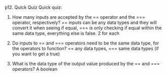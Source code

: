 p12. Quick Quiz
Quick quiz:
1. How many inputs are accepted by the == operator and the ===
operator, respectively? 
== inputs can be any data types and they will convert it when seeing if equal, === is only checking if equal within the same data type, everything else is false. 2 for each

2. Do inputs to == and === operators need to be the same data
type, for the operators to function?
== any data types, === same data types (if you want to get a true)

3. What is the data type of the output value produced by the ==
and === operators?
A boolean

